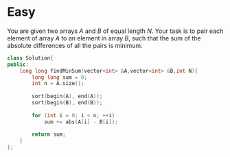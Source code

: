 # Easy

You are given two arrays $A$ and $B$ of equal length $N$. Your task is to pair each element of array $A$ to an element in array $B$, such that the sum of the absolute differences of all the pairs is minimum.

```cpp
class Solution{
public:
    long long findMinSum(vector<int> &A,vector<int> &B,int N){
        long long sum = 0;
        int n = A.size();
        
        sort(begin(A), end(A));
        sort(begin(B), end(B));
        
        for (int i = 0; i < n; ++i)
            sum += abs(A[i] - B[i]);
        
        return sum;
    }
};
```
